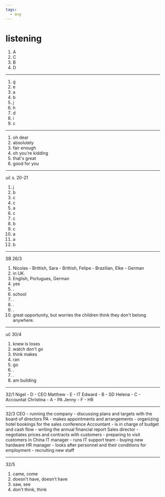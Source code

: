 ```yaml
---
tags:
  - ang
---
```

# listening
1. A 
2. C
3. B
4. D
---
1. g
2. e
3. a
4. b
5. j
6. h
7. d
8. i
9. c

---

1. oh dear
2. absolutely
3. fair enough
4. oh you're kidding
5. that's great
6. good for you

---
uč s. 20-21
1. j
2. b
3. c
4. c
5. a
6. c
7. c
8. b
9. c
10. a
11. a
12. b
---
SB 26/3
1. Nicolas - Brittish, Sara - Brittish, Felipe - Brazilian, Elke - German
2. in UK.
3. English, Portugues, German
4. yes
5. .
6. school
7. .
8. .
9. .
10. great opportunity, but worries the children think they don't belong anywhere.

---
uč 30/4
1. knew is loses
2. watch don't go
3. think makes
4. ran
5. go
6. .
7. .
8. am building

---
32/1
Nigel - D - CEO
Matthew - E - IT
Edward - B - SD
Helena - C - Accountat
Christina - A - PA
Jenny - F - HR

---
32/3
CEO - running the company - discussing plans and targets with the board of directors
PA - makes appointments and arrangements - organizing hotel bookings for the sales conference
Accountant - is in charge of budget and cash flow - writing the annual financial report
Sales director - negotiates prices and contracts with customers - preparing to visit customers in China
IT manager - runs IT support team - buying new hardware
HR manager - looks after personnel and their conditions for employment - recruiting new staff

---
32/5
1. came, come
2. doesn't have, doesn't have
3. saw, see
4. don't think, think